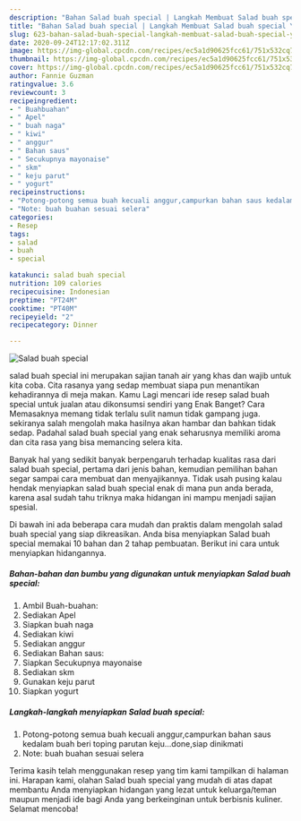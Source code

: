```yaml
---
description: "Bahan Salad buah special | Langkah Membuat Salad buah special Yang Bikin Ngiler"
title: "Bahan Salad buah special | Langkah Membuat Salad buah special Yang Bikin Ngiler"
slug: 623-bahan-salad-buah-special-langkah-membuat-salad-buah-special-yang-bikin-ngiler
date: 2020-09-24T12:17:02.311Z
image: https://img-global.cpcdn.com/recipes/ec5a1d90625fcc61/751x532cq70/salad-buah-special-foto-resep-utama.jpg
thumbnail: https://img-global.cpcdn.com/recipes/ec5a1d90625fcc61/751x532cq70/salad-buah-special-foto-resep-utama.jpg
cover: https://img-global.cpcdn.com/recipes/ec5a1d90625fcc61/751x532cq70/salad-buah-special-foto-resep-utama.jpg
author: Fannie Guzman
ratingvalue: 3.6
reviewcount: 3
recipeingredient:
- " Buahbuahan"
- " Apel"
- " buah naga"
- " kiwi"
- " anggur"
- " Bahan saus"
- " Secukupnya mayonaise"
- " skm"
- " keju parut"
- " yogurt"
recipeinstructions:
- "Potong-potong semua buah kecuali anggur,campurkan bahan saus kedalam buah beri toping parutan keju...done,siap dinikmati"
- "Note: buah buahan sesuai selera"
categories:
- Resep
tags:
- salad
- buah
- special

katakunci: salad buah special 
nutrition: 109 calories
recipecuisine: Indonesian
preptime: "PT24M"
cooktime: "PT40M"
recipeyield: "2"
recipecategory: Dinner

---
```



![Salad buah special](https://img-global.cpcdn.com/recipes/ec5a1d90625fcc61/751x532cq70/salad-buah-special-foto-resep-utama.jpg)


salad buah special ini merupakan sajian tanah air yang khas dan wajib untuk kita coba. Cita rasanya yang sedap membuat siapa pun menantikan kehadirannya di meja makan.
Kamu Lagi mencari ide resep salad buah special untuk jualan atau dikonsumsi sendiri yang Enak Banget? Cara Memasaknya memang tidak terlalu sulit namun tidak gampang juga. sekiranya salah mengolah maka hasilnya akan hambar dan bahkan tidak sedap. Padahal salad buah special yang enak seharusnya memiliki aroma dan cita rasa yang bisa memancing selera kita.



Banyak hal yang sedikit banyak berpengaruh terhadap kualitas rasa dari salad buah special, pertama dari jenis bahan, kemudian pemilihan bahan segar sampai cara membuat dan menyajikannya. Tidak usah pusing kalau hendak menyiapkan salad buah special enak di mana pun anda berada, karena asal sudah tahu triknya maka hidangan ini mampu menjadi sajian spesial.


Di bawah ini ada beberapa cara mudah dan praktis dalam mengolah salad buah special yang siap dikreasikan. Anda bisa menyiapkan Salad buah special memakai 10 bahan dan 2 tahap pembuatan. Berikut ini cara untuk menyiapkan hidangannya.

<!--inarticleads1-->

##### Bahan-bahan dan bumbu yang digunakan untuk menyiapkan Salad buah special:

1. Ambil  Buah-buahan:
1. Sediakan  Apel
1. Siapkan  buah naga
1. Sediakan  kiwi
1. Sediakan  anggur
1. Sediakan  Bahan saus:
1. Siapkan  Secukupnya mayonaise
1. Sediakan  skm
1. Gunakan  keju parut
1. Siapkan  yogurt




<!--inarticleads2-->

##### Langkah-langkah menyiapkan Salad buah special:

1. Potong-potong semua buah kecuali anggur,campurkan bahan saus kedalam buah beri toping parutan keju...done,siap dinikmati
1. Note: buah buahan sesuai selera




Terima kasih telah menggunakan resep yang tim kami tampilkan di halaman ini. Harapan kami, olahan Salad buah special yang mudah di atas dapat membantu Anda menyiapkan hidangan yang lezat untuk keluarga/teman maupun menjadi ide bagi Anda yang berkeinginan untuk berbisnis kuliner. Selamat mencoba!
